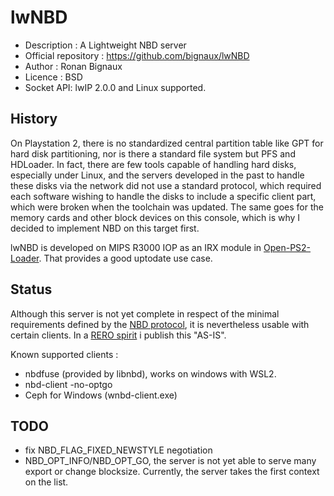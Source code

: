 # lwNBD

*   Description : A Lightweight NBD server
*   Official repository : <https://github.com/bignaux/lwNBD>
*   Author : Ronan Bignaux
*   Licence : BSD
*   Socket API: lwIP 2.0.0 and Linux supported.

## History

On Playstation 2, there is no standardized central partition table like GPT for hard disk partitioning, nor is there a standard file system but PFS and HDLoader. In fact, there are few tools capable of handling hard disks, especially under Linux, and the servers developed in the past to handle these disks via the network did not use a standard protocol, which required each software wishing to handle the disks to include a specific client part, which were broken when the toolchain was updated. The same goes for the memory cards and other block devices on this console, which is why I decided to implement NBD on this target first.

lwNBD is developed on MIPS R3000 IOP as an IRX module in [Open-PS2-Loader](https://github.com/ps2homebrew/Open-PS2-Loader). That provides a good uptodate use case.

## Status

Although this server is not yet complete in respect of the minimal requirements defined by the [NBD protocol](https://github.com/NetworkBlockDevice/nbd/blob/master/doc/proto.md#baseline), it is nevertheless usable with certain clients. In a [RERO spirit](https://en.wikipedia.org/wiki/Release_early,_release_often) i publish this "AS-IS".

Known supported clients :

*   nbdfuse (provided by libnbd), works on windows with WSL2.
*   nbd-client -no-optgo
*   Ceph for Windows (wnbd-client.exe)

## TODO

*   fix NBD_FLAG_FIXED_NEWSTYLE negotiation
*   NBD_OPT_INFO/NBD_OPT_GO, the server is not yet able to serve many export or change blocksize. Currently, the server takes the first context on the list.
